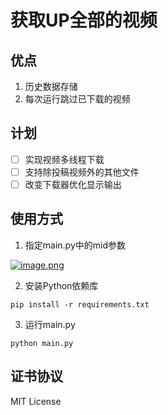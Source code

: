 # 获取UP全部的视频

## 优点

1. 历史数据存储
2. 每次运行跳过已下载的视频

## 计划

- [ ] 实现视频多线程下载
- [ ] 支持除投稿视频外的其他文件
- [ ] 改变下载器优化显示输出

## 使用方式

1. 指定main.py中的mid参数

[![image.png](https://i.postimg.cc/MKsyW1Hb/image.png)](https://postimg.cc/crnKhgQr)

2. 安装Python依赖库

```shell
pip install -r requirements.txt
```

3. 运行main.py

```shell
python main.py
```
## 证书协议

MIT License